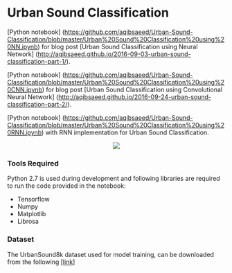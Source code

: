 # Urban Sound Classification 

[Python notebook] (https://github.com/aqibsaeed/Urban-Sound-Classification/blob/master/Urban%20Sound%20Classification%20using%20NN.ipynb) for blog post [Urban Sound Classification using Neural Network] (http://aqibsaeed.github.io/2016-09-03-urban-sound-classification-part-1/). 


[Python notebook] (https://github.com/aqibsaeed/Urban-Sound-Classification/blob/master/Urban%20Sound%20Classification%20using%20CNN.ipynb) for blog post [Urban Sound Classification using Convolutional Neural Network] (http://aqibsaeed.github.io/2016-09-24-urban-sound-classification-part-2/). 

[Python notebook] (https://github.com/aqibsaeed/Urban-Sound-Classification/blob/master/Urban%20Sound%20Classification%20using%20RNN.ipynb) with RNN implementation for Urban Sound Classification. 

<p align="center">
<img src="https://github.com/aqibsaeed/Urban-Sound-Classification/blob/master/urban-sound-spectrogram.png"/>
</p>

### Tools Required

Python 2.7 is used during development and following libraries are required to run the code provided in the notebook:
* Tensorflow
* Numpy
* Matplotlib
* Librosa

### Dataset

The UrbanSound8k dataset used for model training, can be downloaded from the following [[link]](https://serv.cusp.nyu.edu/projects/urbansounddataset/urbansound8k.html)
